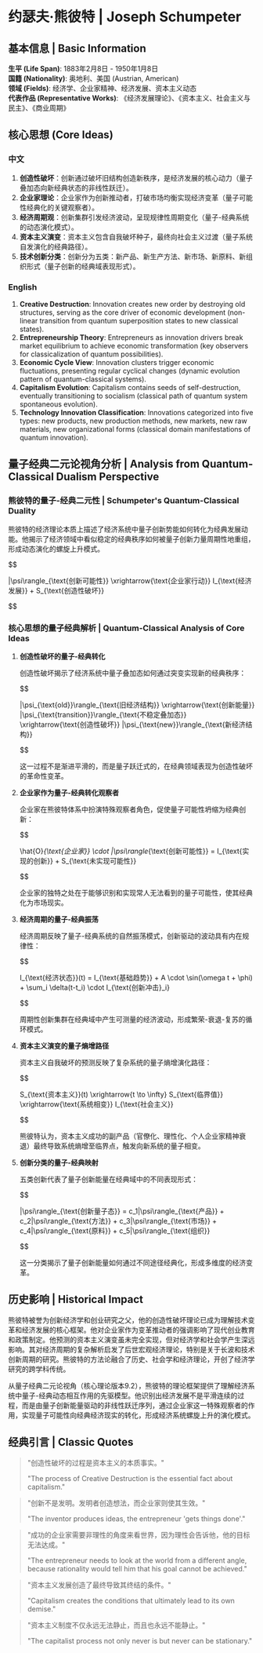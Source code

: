 # 约瑟夫·熊彼特 | Joseph Schumpeter

## 基本信息 | Basic Information

**生平 (Life Span)**: 1883年2月8日 - 1950年1月8日  
**国籍 (Nationality)**: 奥地利、美国 (Austrian, American)  
**领域 (Fields)**: 经济学、企业家精神、经济发展、资本主义动态  
**代表作品 (Representative Works)**: 《经济发展理论》、《资本主义、社会主义与民主》、《商业周期》

## 核心思想 (Core Ideas)

### 中文
1. **创造性破坏**：创新通过破坏旧结构创造新秩序，是经济发展的核心动力（量子叠加态向新经典状态的非线性跃迁）。
2. **企业家理论**：企业家作为创新推动者，打破市场均衡实现经济变革（量子可能性经典化的关键观察者）。
3. **经济周期观**：创新集群引发经济波动，呈现规律性周期变化（量子-经典系统的动态演化模式）。
4. **资本主义演变**：资本主义包含自我破坏种子，最终向社会主义过渡（量子系统自发演化的经典路径）。
5. **技术创新分类**：创新分为五类：新产品、新生产方法、新市场、新原料、新组织形式（量子创新的经典域表现形式）。

### English
1. **Creative Destruction**: Innovation creates new order by destroying old structures, serving as the core driver of economic development (non-linear transition from quantum superposition states to new classical states).
2. **Entrepreneurship Theory**: Entrepreneurs as innovation drivers break market equilibrium to achieve economic transformation (key observers for classicalization of quantum possibilities).
3. **Economic Cycle View**: Innovation clusters trigger economic fluctuations, presenting regular cyclical changes (dynamic evolution pattern of quantum-classical systems).
4. **Capitalism Evolution**: Capitalism contains seeds of self-destruction, eventually transitioning to socialism (classical path of quantum system spontaneous evolution).
5. **Technology Innovation Classification**: Innovations categorized into five types: new products, new production methods, new markets, new raw materials, new organizational forms (classical domain manifestations of quantum innovation).

## 量子经典二元论视角分析 | Analysis from Quantum-Classical Dualism Perspective

### 熊彼特的量子-经典二元性 | Schumpeter's Quantum-Classical Duality

熊彼特的经济理论本质上描述了经济系统中量子创新势能如何转化为经典发展动能。他揭示了经济领域中看似稳定的经典秩序如何被量子创新力量周期性地重组，形成动态演化的螺旋上升模式。

$$

|\psi\rangle_{\text{创新可能性}} \xrightarrow{\text{企业家行动}} I_{\text{经济发展}} + S_{\text{创造性破坏}}

$$

### 核心思想的量子经典解析 | Quantum-Classical Analysis of Core Ideas

1. **创造性破坏的量子-经典转化**

   创造性破坏揭示了经济系统中量子叠加态如何通过突变实现新的经典秩序：

   $$
   
   |\psi_{\text{old}}\rangle_{\text{旧经济结构}} \xrightarrow{\text{创新能量}} |\psi_{\text{transition}}\rangle_{\text{不稳定叠加态}} \xrightarrow{\text{创造性破坏}} |\psi_{\text{new}}\rangle_{\text{新经济结构}}
   
   $$

   这一过程不是渐进平滑的，而是量子跃迁式的，在经典领域表现为创造性破坏的革命性变革。

2. **企业家作为量子-经典转化观察者**

   企业家在熊彼特体系中扮演特殊观察者角色，促使量子可能性坍缩为经典创新：

   $$
   
   \hat{O}_{\text{企业家}} \cdot |\psi\rangle_{\text{创新可能性}} = I_{\text{实现的创新}} + S_{\text{未实现可能性}}
   
   $$

   企业家的独特之处在于能够识别和实现常人无法看到的量子可能性，使其经典化为市场现实。

3. **经济周期的量子-经典振荡**

   经济周期反映了量子-经典系统的自然振荡模式，创新驱动的波动具有内在规律性：

   $$
   
   I_{\text{经济状态}}(t) = I_{\text{基础趋势}} + A \cdot \sin(\omega t + \phi) + \sum_i \delta(t-t_i) \cdot I_{\text{创新冲击}_i}
   
   $$

   周期性创新集群在经典域中产生可测量的经济波动，形成繁荣-衰退-复苏的循环模式。

4. **资本主义演变的量子熵增路径**

   资本主义自我破坏的预测反映了复杂系统的量子熵增演化路径：

   $$
   
   S_{\text{资本主义}}(t) \xrightarrow{t \to \infty} S_{\text{临界值}} \xrightarrow{\text{系统相变}} I_{\text{社会主义}}
   
   $$

   熊彼特认为，资本主义成功的副产品（官僚化、理性化、个人企业家精神衰退）最终导致系统熵增至临界点，触发向新系统的量子相变。

5. **创新分类的量子-经典映射**

   五类创新代表了量子创新能量在经典域中的不同表现形式：

   $$
   
   |\psi\rangle_{\text{创新量子态}} = c_1|\psi\rangle_{\text{产品}} + c_2|\psi\rangle_{\text{方法}} + c_3|\psi\rangle_{\text{市场}} + c_4|\psi\rangle_{\text{原料}} + c_5|\psi\rangle_{\text{组织}}
   
   $$

   这一分类揭示了量子创新能量如何通过不同途径经典化，形成多维度的经济变革。

## 历史影响 | Historical Impact

熊彼特被誉为创新经济学和创业研究之父，他的创造性破坏理论已成为理解技术变革和经济发展的核心框架。他对企业家作为变革推动者的强调影响了现代创业教育和政策制定。他预测的资本主义演变虽未完全实现，但对经济学和社会学产生深远影响。其对经济周期的复杂解析启发了后世宏观经济理论，特别是关于长波和技术创新周期的研究。熊彼特的方法论融合了历史、社会学和经济理论，开创了经济学研究的跨学科传统。

从量子经典二元论视角（核心理论版本9.2），熊彼特的理论框架提供了理解经济系统中量子-经典动态相互作用的先驱模型。他识别出经济发展不是平滑连续的过程，而是由量子创新能量驱动的非线性跃迁序列，通过企业家这一特殊观察者的作用，实现量子可能性向经典经济现实的转化，形成经济系统螺旋上升的演化模式。

## 经典引言 | Classic Quotes

> "创造性破坏的过程是资本主义的本质事实。"
> 
> "The process of Creative Destruction is the essential fact about capitalism."

> "创新不是发明。发明者创造想法，而企业家则使其生效。"
> 
> "The inventor produces ideas, the entrepreneur 'gets things done'."

> "成功的企业家需要非理性的角度来看世界，因为理性会告诉他，他的目标无法达成。"
> 
> "The entrepreneur needs to look at the world from a different angle, because rationality would tell him that his goal cannot be achieved."

> "资本主义发展创造了最终导致其终结的条件。"
> 
> "Capitalism creates the conditions that ultimately lead to its own demise."

> "资本主义制度不仅永远无法静止，而且也永远不能静止。"
> 
> "The capitalist process not only never is but never can be stationary."
